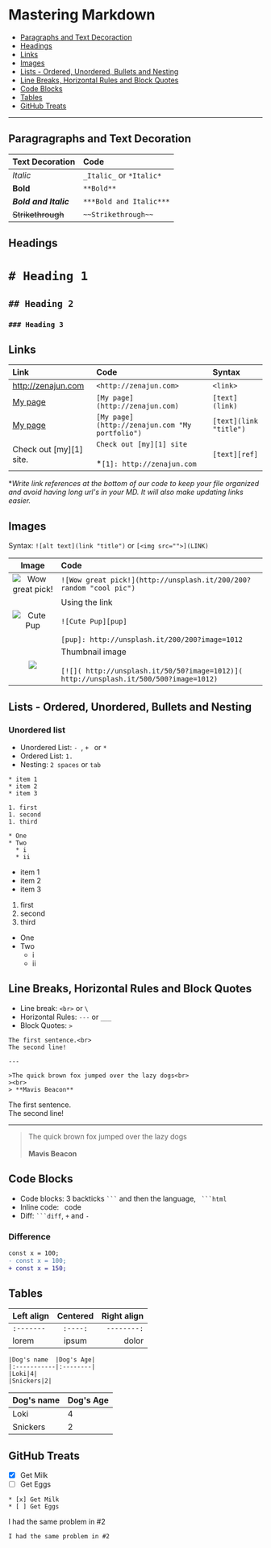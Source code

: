 # Mastering Markdown

* [Paragraphs and Text Decoraction](#paragraphs-and-text-decoration)
* [Headings](#headings)
* [Links](#links)
* [Images](#images)
* [Lists - Ordered, Unordered, Bullets and Nesting](#lists---ordered-unordered-bullets-and-nesting)
* [Line Breaks, Horizontal Rules and Block Quotes](#line-breaks-horizontal-rules-and-block-quotes)
* [Code Blocks](#code-blocks)
* [Tables](#tables)
* [GitHub Treats](#github-treats)
---

## Paragragraphs and Text Decoration

|Text Decoration|Code|
|:--------------|:---|
|*Italic*| `_Italic_` or `*Italic*`|
|**Bold**|`**Bold**`|
|***Bold and Italic***|`***Bold and Italic***`|
|~~Strikethrough~~|`~~Strikethrough~~`|

## Headings

# `# Heading 1`

## `## Heading 2`

### `### Heading 3`

## Links

|Link|Code|Syntax|
|:---|:---|:-----|
|<http://zenajun.com>|`<http://zenajun.com>`|`<link>`|
|[My page](http://zenajun.com)|`[My page](http://zenajun.com)`|`[text](link)`|
|[My page](http://zenajun.com "My portfolio")|`[My page](http://zenajun.com "My portfolio")`|`[text](link "title")`|
|Check out [my][1] site.|`Check out [my][1] site`<br><br> *`[1]: http://zenajun.com`<br> |`[text][ref]`| 

**Write link references at the bottom of our code to keep your file organized and avoid having long url's in your MD.  It will also make updating links easier.*

## Images

Syntax: `![alt text](link "title")` or `[<img src="">](LINK)`

|Image|Code|
|:---:|:---|
|![Wow great pick!](http://unsplash.it/200/200?random "cool pic")|`![Wow great pick!](http://unsplash.it/200/200?random "cool pic")`|
|![Cute Pup][pup]|Using the link<br><br>`![Cute Pup][pup]`<br><br>`[pup]: http://unsplash.it/200/200?image=1012`|
|[![]( http://unsplash.it/50/50?image=1012)]( http://unsplash.it/500/500?image=1012)|Thumbnail image<br><br>`[![]( http://unsplash.it/50/50?image=1012)]( http://unsplash.it/500/500?image=1012)`|

[pup]: http://unsplash.it/200/200?image=1012

## Lists - Ordered, Unordered, Bullets and Nesting

### Unordered list

* Unordered List: `- `, `+ ` or `* `
* Ordered List: `1. `
* Nesting: `2 spaces` or `tab`


```
* item 1
* item 2
* item 3

1. first
1. second
1. third

* One
* Two
  * i
  * ii

```

* item 1
* item 2
* item 3

1. first
1. second
1. third

* One
* Two
  * i
  * ii

## Line Breaks, Horizontal Rules and Block Quotes

* Line break: `<br>` or `\`
* Horizontal Rules: `---` or `___`
* Block Quotes: `>`

```
The first sentence.<br>
The second line!

---

>The quick brown fox jumped over the lazy dogs<br>
><br>
> **Mavis Beacon** 
```

The first sentence.<br>
The second line!

___

>The quick brown fox jumped over the lazy dogs<br>
><br>
> **Mavis Beacon** 

## Code Blocks

* Code blocks: 3 backticks ` ``` ` and then the language, ` ```html`
* Inline code: ` `code` `
* Diff: ` ```diff `, `+` and `-`

### Difference

```diff
const x = 100;
- const x = 100;
+ const x = 150;
```
##  Tables

|Left align|Centered|Right align|
|:---------|:------:|----------:|
|`:-------`|`:----:`|`--------:`|
|lorem|ipsum|dolor|

```
|Dog's name  |Dog's Age|
|:-----------|:--------|
|Loki|4|
|Snickers|2|
```

|Dog's name  |Dog's Age|
|:-----------|:--------|
|Loki|4|
|Snickers|2|

## GitHub Treats

* [x] Get Milk
* [ ] Get Eggs

```
* [x] Get Milk
* [ ] Get Eggs
```

I had the same problem in #2 

`I had the same problem in #2 `


